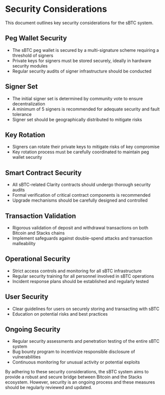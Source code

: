 # Security Considerations

This document outlines key security considerations for the sBTC system.

## Peg Wallet Security

- The sBTC peg wallet is secured by a multi-signature scheme requiring a threshold of signers
- Private keys for signers must be stored securely, ideally in hardware security modules
- Regular security audits of signer infrastructure should be conducted

## Signer Set

- The initial signer set is determined by community vote to ensure decentralization
- A minimum of 5 signers is recommended for adequate security and fault tolerance
- Signer set should be geographically distributed to mitigate risks

## Key Rotation

- Signers can rotate their private keys to mitigate risks of key compromise
- Key rotation process must be carefully coordinated to maintain peg wallet security

## Smart Contract Security

- All sBTC-related Clarity contracts should undergo thorough security audits
- Formal verification of critical contract components is recommended
- Upgrade mechanisms should be carefully designed and controlled

## Transaction Validation

- Rigorous validation of deposit and withdrawal transactions on both Bitcoin and Stacks chains
- Implement safeguards against double-spend attacks and transaction malleability

## Operational Security

- Strict access controls and monitoring for all sBTC infrastructure
- Regular security training for all personnel involved in sBTC operations
- Incident response plans should be established and regularly tested

## User Security

- Clear guidelines for users on securely storing and transacting with sBTC
- Education on potential risks and best practices

## Ongoing Security

- Regular security assessments and penetration testing of the entire sBTC system
- Bug bounty program to incentivize responsible disclosure of vulnerabilities
- Continuous monitoring for unusual activity or potential exploits

By adhering to these security considerations, the sBTC system aims to provide a robust and secure bridge between Bitcoin and the Stacks ecosystem. However, security is an ongoing process and these measures should be regularly reviewed and updated.
